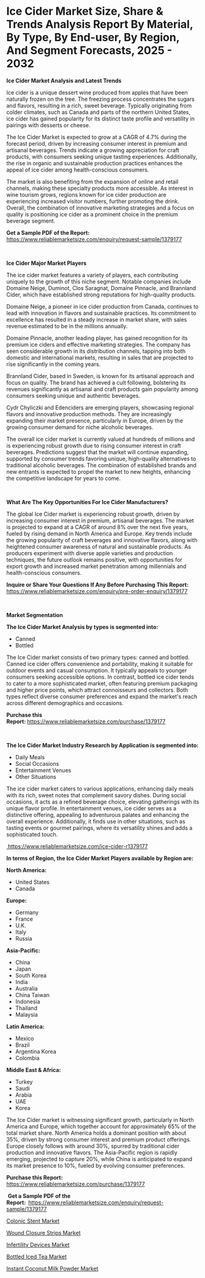 <p><h1>Ice Cider Market Size, Share & Trends Analysis Report By Material, By Type, By End-user, By Region, And Segment Forecasts, 2025 - 2032</h1></p><p><strong>Ice Cider Market Analysis and Latest Trends</strong></p>
<p><p>Ice cider is a unique dessert wine produced from apples that have been naturally frozen on the tree. The freezing process concentrates the sugars and flavors, resulting in a rich, sweet beverage. Typically originating from colder climates, such as Canada and parts of the northern United States, ice cider has gained popularity for its distinct taste profile and versatility in pairings with desserts or cheese.</p><p>The Ice Cider Market is expected to grow at a CAGR of 4.7% during the forecast period, driven by increasing consumer interest in premium and artisanal beverages. Trends indicate a growing appreciation for craft products, with consumers seeking unique tasting experiences. Additionally, the rise in organic and sustainable production practices enhances the appeal of ice cider among health-conscious consumers. </p><p>The market is also benefiting from the expansion of online and retail channels, making these specialty products more accessible. As interest in wine tourism grows, regions known for ice cider production are experiencing increased visitor numbers, further promoting the drink. Overall, the combination of innovative marketing strategies and a focus on quality is positioning ice cider as a prominent choice in the premium beverage segment.</p></p>
<p><strong>Get a Sample PDF of the Report:&nbsp;</strong> <a href="https://www.reliablemarketsize.com/enquiry/request-sample/1379177?utm_campaign=2470&utm_medium=2&utm_source=Github&utm_content=ia&utm_term=07042025&utm_id=ice-cider">https://www.reliablemarketsize.com/enquiry/request-sample/1379177</a></p>
<p>&nbsp;</p>
<p><strong>Ice Cider Major Market Players</strong></p>
<p><p>The ice cider market features a variety of players, each contributing uniquely to the growth of this niche segment. Notable companies include Domaine Neige, Duminot, Clos Saragnat, Domaine Pinnacle, and Brannland Cider, which have established strong reputations for high-quality products.</p><p>Domaine Neige, a pioneer in ice cider production from Canada, continues to lead with innovation in flavors and sustainable practices. Its commitment to excellence has resulted in a steady increase in market share, with sales revenue estimated to be in the millions annually.</p><p>Domaine Pinnacle, another leading player, has gained recognition for its premium ice ciders and effective marketing strategies. The company has seen considerable growth in its distribution channels, tapping into both domestic and international markets, resulting in sales that are projected to rise significantly in the coming years.</p><p>Brannland Cider, based in Sweden, is known for its artisanal approach and focus on quality. The brand has achieved a cult following, bolstering its revenues significantly as artisanal and craft products gain popularity among consumers seeking unique and authentic beverages.</p><p>Cydr Chyliczki and Edenciders are emerging players, showcasing regional flavors and innovative production methods. They are increasingly expanding their market presence, particularly in Europe, driven by the growing consumer demand for niche alcoholic beverages.</p><p>The overall ice cider market is currently valued at hundreds of millions and is experiencing robust growth due to rising consumer interest in craft beverages. Predictions suggest that the market will continue expanding, supported by consumer trends favoring unique, high-quality alternatives to traditional alcoholic beverages. The combination of established brands and new entrants is expected to propel the market to new heights, enhancing the competitive landscape for years to come.</p></p>
<p>&nbsp;</p>
<p><strong>What Are The Key Opportunities For Ice Cider Manufacturers?</strong></p>
<p><p>The global Ice Cider market is experiencing robust growth, driven by increasing consumer interest in premium, artisanal beverages. The market is projected to expand at a CAGR of around 8% over the next five years, fueled by rising demand in North America and Europe. Key trends include the growing popularity of craft beverages and innovative flavors, along with heightened consumer awareness of natural and sustainable products. As producers experiment with diverse apple varieties and production techniques, the future outlook remains positive, with opportunities for export growth and increased market penetration among millennials and health-conscious consumers.</p></p>
<p><strong>Inquire or Share Your Questions If Any Before Purchasing This Report:</strong> <a href="https://www.reliablemarketsize.com/enquiry/pre-order-enquiry/1379177?utm_campaign=2470&utm_medium=2&utm_source=Github&utm_content=ia&utm_term=07042025&utm_id=ice-cider">https://www.reliablemarketsize.com/enquiry/pre-order-enquiry/1379177</a></p>
<p>&nbsp;</p>
<p><strong>Market Segmentation</strong></p>
<p><strong>The Ice Cider Market Analysis by types is segmented into:</strong></p>
<p><ul><li>Canned</li><li>Bottled</li></ul></p>
<p><p>The Ice Cider market consists of two primary types: canned and bottled. Canned ice cider offers convenience and portability, making it suitable for outdoor events and casual consumption. It typically appeals to younger consumers seeking accessible options. In contrast, bottled ice cider tends to cater to a more sophisticated market, often featuring premium packaging and higher price points, which attract connoisseurs and collectors. Both types reflect diverse consumer preferences and expand the market's reach across different demographics and occasions.</p></p>
<p><strong>Purchase this Report:&nbsp;</strong><a href="https://www.reliablemarketsize.com/purchase/1379177?utm_campaign=2470&utm_medium=2&utm_source=Github&utm_content=ia&utm_term=07042025&utm_id=ice-cider">https://www.reliablemarketsize.com/purchase/1379177</a></p>
<p>&nbsp;</p>
<p><strong>The Ice Cider Market Industry Research by Application is segmented into:</strong></p>
<p><ul><li>Daily Meals</li><li>Social Occasions</li><li>Entertainment Venues</li><li>Other Situations</li></ul></p>
<p><p>The ice cider market caters to various applications, enhancing daily meals with its rich, sweet notes that complement savory dishes. During social occasions, it acts as a refined beverage choice, elevating gatherings with its unique flavor profile. In entertainment venues, ice cider serves as a distinctive offering, appealing to adventurous palates and enhancing the overall experience. Additionally, it finds use in other situations, such as tasting events or gourmet pairings, where its versatility shines and adds a sophisticated touch.</p></p>
<p><a href="https://www.reliablemarketsize.com/ice-cider-r1379177?utm_campaign=2470&utm_medium=2&utm_source=Github&utm_content=ia&utm_term=07042025&utm_id=ice-cider">&nbsp;https://www.reliablemarketsize.com/ice-cider-r1379177</a></p>
<p><strong>In terms of Region, the Ice Cider Market Players available by Region are:</strong></p>
<p>
    <p> <strong> North America: </strong>
        <ul>
            <li>United States</li>
            <li>Canada</li>
        </ul>
        </p> 
    <p> <strong> Europe: </strong>
        <ul>
            <li>Germany</li>
            <li>France</li>
            <li>U.K.</li>
            <li>Italy</li>
            <li>Russia</li>
        </ul>
        </p> 
    <p> <strong> Asia-Pacific: </strong>
        <ul>
            <li>China</li>
            <li>Japan</li>
            <li>South Korea</li>
            <li>India</li>
            <li>Australia</li>
            <li>China Taiwan</li>
            <li>Indonesia</li>
            <li>Thailand</li>
            <li>Malaysia</li>
        </ul>
        </p> 
    <p> <strong> Latin America: </strong>
        <ul>
            <li>Mexico</li>
            <li>Brazil</li>
            <li>Argentina Korea</li>
            <li>Colombia</li>
        </ul>
        </p> 
    <p> <strong> Middle East & Africa: </strong>
        <ul>
            <li>Turkey</li>
            <li>Saudi</li>
            <li>Arabia</li>
            <li>UAE</li>
            <li>Korea</li>
        </ul>
    </p>
    </p>
<p><p>The Ice Cider market is witnessing significant growth, particularly in North America and Europe, which together account for approximately 65% of the total market share. North America holds a dominant position with about 35%, driven by strong consumer interest and premium product offerings. Europe closely follows with around 30%, spurred by traditional cider production and innovative flavors. The Asia-Pacific region is rapidly emerging, projected to capture 20%, while China is anticipated to expand its market presence to 10%, fueled by evolving consumer preferences.</p></p>
<p><strong>Purchase this Report: </strong><a href="https://www.reliablemarketsize.com/purchase/1379177?utm_campaign=2470&utm_medium=2&utm_source=Github&utm_content=ia&utm_term=07042025&utm_id=ice-cider">https://www.reliablemarketsize.com/purchase/1379177</a></p>
<p>&nbsp;<strong>Get a Sample PDF of the Report:&nbsp;&nbsp;</strong><a href="https://www.reliablemarketsize.com/enquiry/request-sample/1379177?utm_campaign=2470&utm_medium=2&utm_source=Github&utm_content=ia&utm_term=07042025&utm_id=ice-cider">https://www.reliablemarketsize.com/enquiry/request-sample/1379177</a></p>
<p><strong></strong></p>
<p><p><a href="https://www.linkedin.com/pulse/colonic-stent-market-overview-significant-growth-potential-94-0rqcc?utm_campaign=2470&utm_medium=2&utm_source=Github&utm_content=ia&utm_term=07042025&utm_id=ice-cider">Colonic Stent Market</a></p><p><a href="https://www.linkedin.com/pulse/comprehensive-overview-wound-closure-strips-market-competitive-fbk4e?utm_campaign=2470&utm_medium=2&utm_source=Github&utm_content=ia&utm_term=07042025&utm_id=ice-cider">Wound Closure Strips Market</a></p><p><a href="https://www.linkedin.com/pulse/revenue-growth-infertility-devices-market-88-cagr-from-2025-izybc?utm_campaign=2470&utm_medium=2&utm_source=Github&utm_content=ia&utm_term=07042025&utm_id=ice-cider">Infertility Devices Market</a></p><p><a href="https://github.com/fettycahow90/Market-Research-Report-List-1/blob/main/bottled-iced-tea-market.md?utm_campaign=2470&utm_medium=2&utm_source=Github&utm_content=ia&utm_term=07042025&utm_id=ice-cider">Bottled Iced Tea Market</a></p><p><a href="https://github.com/piskofraisel/Market-Research-Report-List-1/blob/main/instant-coconut-milk-powder-market.md?utm_campaign=2470&utm_medium=2&utm_source=Github&utm_content=ia&utm_term=07042025&utm_id=ice-cider">Instant Coconut Milk Powder Market</a></p></p>